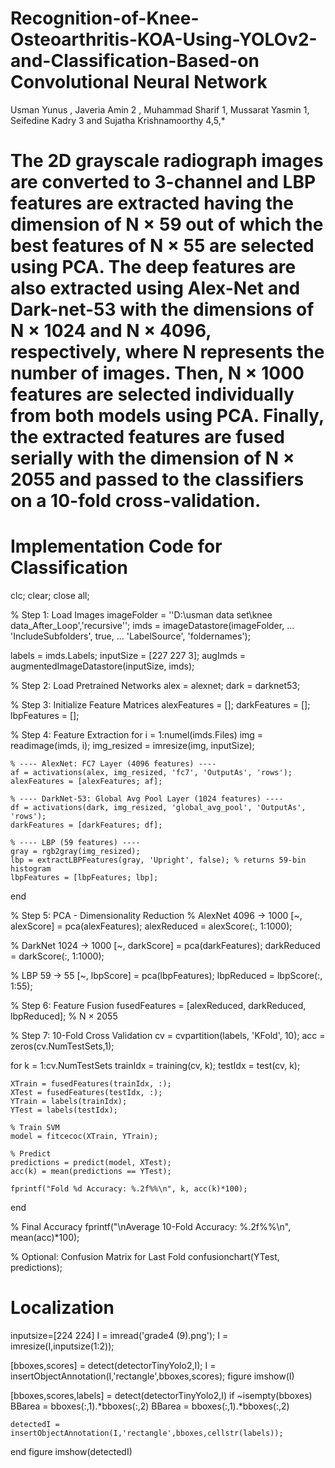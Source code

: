 # Recognition-of-Knee-Osteoarthritis-KOA-Using-YOLOv2-and-Classification-Based-on Convolutional Neural Network
Usman Yunus  , Javeria Amin 2	, Muhammad Sharif 1, Mussarat Yasmin 1, Seifedine Kadry 3  and Sujatha Krishnamoorthy 4,5,*

# The 2D grayscale radiograph images are converted to 3-channel and LBP features are extracted having the dimension of N × 59 out of which the best features of N × 55 are selected using PCA. The deep features are also extracted using Alex-Net and Dark-net-53 with the dimensions of N × 1024 and N × 4096, respectively, where N represents the number of images. Then, N × 1000 features are selected individually from both models using PCA. Finally, the extracted features are fused serially with the dimension of N × 2055 and passed to the classifiers on a 10-fold cross-validation.

# Implementation Code for Classification

clc; clear; close all;

% Step 1: Load Images
imageFolder = ''D:\usman data set\knee data_After_Loop','recursive''; 
imds = imageDatastore(imageFolder, ...
    'IncludeSubfolders', true, ...
    'LabelSource', 'foldernames');

labels = imds.Labels;
inputSize = [227 227 3];
augImds = augmentedImageDatastore(inputSize, imds);

% Step 2: Load Pretrained Networks
alex = alexnet;
dark = darknet53;

% Step 3: Initialize Feature Matrices
alexFeatures = [];
darkFeatures = [];
lbpFeatures = [];

% Step 4: Feature Extraction
for i = 1:numel(imds.Files)
    img = readimage(imds, i);
    img_resized = imresize(img, inputSize);

    % ---- AlexNet: FC7 Layer (4096 features) ----
    af = activations(alex, img_resized, 'fc7', 'OutputAs', 'rows');
    alexFeatures = [alexFeatures; af];

    % ---- DarkNet-53: Global Avg Pool Layer (1024 features) ----
    df = activations(dark, img_resized, 'global_avg_pool', 'OutputAs', 'rows');
    darkFeatures = [darkFeatures; df];

    % ---- LBP (59 features) ----
    gray = rgb2gray(img_resized);
    lbp = extractLBPFeatures(gray, 'Upright', false); % returns 59-bin histogram
    lbpFeatures = [lbpFeatures; lbp];
end

% Step 5: PCA - Dimensionality Reduction
% AlexNet 4096 -> 1000
[~, alexScore] = pca(alexFeatures);
alexReduced = alexScore(:, 1:1000);

% DarkNet 1024 -> 1000
[~, darkScore] = pca(darkFeatures);
darkReduced = darkScore(:, 1:1000);

% LBP 59 -> 55
[~, lbpScore] = pca(lbpFeatures);
lbpReduced = lbpScore(:, 1:55);

% Step 6: Feature Fusion
fusedFeatures = [alexReduced, darkReduced, lbpReduced];  % N × 2055

% Step 7: 10-Fold Cross Validation
cv = cvpartition(labels, 'KFold', 10);
acc = zeros(cv.NumTestSets,1);

for k = 1:cv.NumTestSets
    trainIdx = training(cv, k);
    testIdx = test(cv, k);

    XTrain = fusedFeatures(trainIdx, :);
    XTest = fusedFeatures(testIdx, :);
    YTrain = labels(trainIdx);
    YTest = labels(testIdx);

    % Train SVM
    model = fitcecoc(XTrain, YTrain);

    % Predict
    predictions = predict(model, XTest);
    acc(k) = mean(predictions == YTest);

    fprintf("Fold %d Accuracy: %.2f%%\n", k, acc(k)*100);
end

% Final Accuracy
fprintf("\nAverage 10-Fold Accuracy: %.2f%%\n", mean(acc)*100);

% Optional: Confusion Matrix for Last Fold
confusionchart(YTest, predictions);
# Localization
inputsize=[224 224]
I = imread('grade4 (9).png');
I = imresize(I,inputsize(1:2));

[bboxes,scores] = detect(detectorTinyYolo2,I);
I = insertObjectAnnotation(I,'rectangle',bboxes,scores);
figure
imshow(I)

[bboxes,scores,labels] = detect(detectorTinyYolo2,I)
if ~isempty(bboxes)    BBarea = bboxes(:,1).*bboxes(:,2)
    BBarea = bboxes(:,1).*bboxes(:,2)

    
    detectedI = insertObjectAnnotation(I,'rectangle',bboxes,cellstr(labels));
end
figure
imshow(detectedI)
